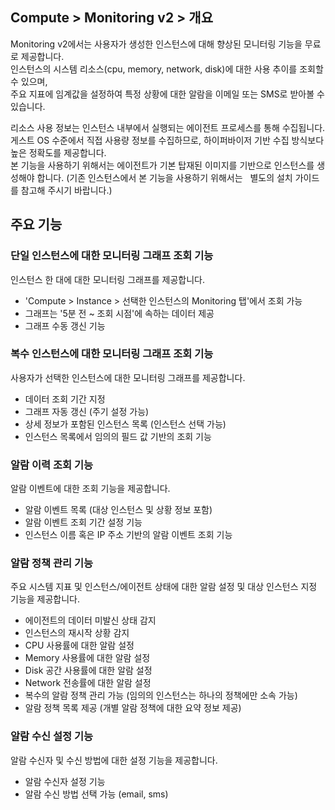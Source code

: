 ## Compute > Monitoring v2 > 개요

Monitoring v2에서는 사용자가 생성한 인스턴스에 대해 향상된 모니터링 기능을 무료로 제공합니다.<br>
인스턴스의 시스템 리소스(cpu, memory, network, disk)에 대한 사용 추이를 조회할 수 있으며,<br> 주요 지표에 임계값을 설정하여 특정 상황에 대한 알람을 이메일 또는 SMS로 받아볼 수 있습니다.

리소스 사용 정보는 인스턴스 내부에서 실행되는 에이전트 프로세스를 통해 수집됩니다.<br>
게스트 OS 수준에서 직접 사용량 정보를 수집하므로, 하이퍼바이저 기반 수집 방식보다 높은 정확도를 제공합니다.<br>
본 기능을 사용하기 위해서는 에이전트가 기본 탑재된 이미지를 기반으로 인스턴스를 생성해야 합니다.
(기존 인스턴스에서 본 기능을 사용하기 위해서는   별도의 설치 가이드를 참고해 주시기 바랍니다.)

## 주요 기능


### 단일 인스턴스에 대한 모니터링 그래프 조회 기능
인스턴스 한 대에 대한 모니터링 그래프를 제공합니다.

* 'Compute > Instance > 선택한 인스턴스의 Monitoring 탭'에서 조회 가능
* 그래프는 '5분 전 ~ 조회 시점'에 속하는 데이터 제공
* 그래프 수동 갱신 기능


### 복수 인스턴스에 대한 모니터링 그래프 조회 기능
사용자가 선택한 인스턴스에 대한 모니터링 그래프를 제공합니다.

* 데이터 조회 기간 지정
* 그래프 자동 갱신 (주기 설정 가능)
* 상세 정보가 포함된 인스턴스 목록 (인스턴스 선택 가능)
* 인스턴스 목록에서 임의의 필드 값 기반의 조회 기능
 
### 알람 이력 조회 기능
알람 이벤트에 대한 조회 기능을 제공합니다.

* 알람 이벤트 목록 (대상 인스턴스 및 상황 정보 포함)
* 알람 이벤트 조회 기간 설정 기능
* 인스턴스 이름 혹은 IP 주소 기반의 알람 이벤트 조회 기능

### 알람 정책 관리 기능
주요 시스템 지표 및 인스턴스/에이전트 상태에 대한 알람 설정 및 대상 인스턴스 지정 기능을 제공합니다.

* 에이전트의 데이터 미발신 상태 감지
* 인스턴스의 재시작 상황 감지
* CPU 사용률에 대한 알람 설정
* Memory 사용률에 대한 알람 설정
* Disk 공간 사용률에 대한 알람 설정
* Network 전송률에 대한 알람 설정
* 복수의 알람 정책 관리 가능 (임의의 인스턴스는 하나의 정책에만 소속 가능)
* 알람 정책 목록 제공 (개별 알람 정책에 대한 요약 정보 제공)

### 알람 수신 설정 기능
알람 수신자 및 수신 방법에 대한 설정 기능을 제공합니다.

* 알람 수신자 설정 기능
* 알람 수신 방법 선택 가능 (email, sms)
